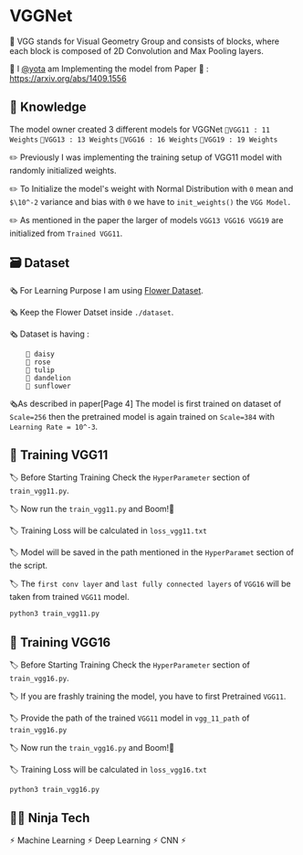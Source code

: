 
# VGGNet 

🛞 VGG stands for Visual Geometry Group and consists of blocks, where each block is composed of 2D Convolution and Max Pooling layers.

🛞 I [@yota](https://github.com/yotaAI) am Implementing the model from Paper 📄 : https://arxiv.org/abs/1409.1556



## 📝 Knowledge

The model owner created 3 different models for VGGNet
`📍VGG11 : 11 Weights`
`📍VGG13 : 13 Weights`
`📍VGG16 : 16 Weights`
`📍VGG19 : 19 Weights`

✏️ Previously I was implementing the training setup of VGG11 model with randomly initialized weights.

✏️ To Initialize the model's weight with Normal Distribution with `0` mean and `$\10^-2` variance and bias with `0` we have to `init_weights()` the `VGG Model.`

✏️ As mentioned in the paper the larger of models `VGG13 VGG16 VGG19` are initialized from `Trained VGG11`.
 

## 🗃️ Dataset

🗞️ For Learning Purpose I am using [Flower Dataset](https://www.kaggle.com/datasets/alxmamaev/flowers-recognition#).

🗞️ Keep the Flower Datset inside `./dataset`.

🗞️ Dataset is having : 
        
        🌼 daisy
        🌼 rose
        🌼 tulip
        🌼 dandelion
        🌼 sunflower

🗞️As described in paper[Page 4] The model is first trained on dataset of `Scale=256`  then the pretrained model is again trained on `Scale=384` with `Learning Rate = 10^-3`.


## 🤖 Training VGG11

🏷️ Before Starting Training  Check the `HyperParameter` section of `train_vgg11.py`.

🏷️ Now run the `train_vgg11.py` and Boom!🤯

🏷️ Training Loss will be calculated in `loss_vgg11.txt`

🏷️ Model will be saved in the path mentioned in the `HyperParamet` section of the script.

🏷️ The `first conv layer` and `last fully connected layers` of `VGG16` will be taken from trained `VGG11` model. 

```bash
python3 train_vgg11.py
```

## 🤖 Training VGG16

🏷️ Before Starting Training  Check the `HyperParameter` section of `train_vgg16.py`.

🏷️ If you are frashly training the model, you have to first Pretrained `VGG11`.

🏷️ Provide the path of the trained `VGG11` model in `vgg_11_path` of `train_vgg16.py`

🏷️ Now run the `train_vgg16.py` and Boom!🤯

🏷️ Training Loss will be calculated in `loss_vgg16.txt`

```bash
python3 train_vgg16.py
```

## 🥷🏻 Ninja Tech

⚡︎ Machine Learning ⚡︎ Deep Learning ⚡︎ CNN ⚡︎


